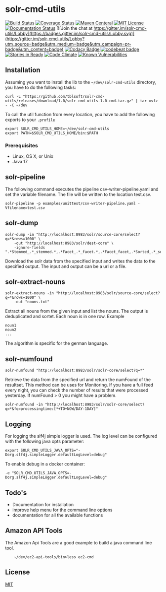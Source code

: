 # solr-cmd-utils

[![Build Status](https://travis-ci.org/tblsoft/solr-cmd-utils.svg?branch=master)](https://travis-ci.org/tblsoft/solr-cmd-utils)
[![Coverage Status](https://coveralls.io/repos/github/tblsoft/solr-cmd-utils/badge.svg?branch=master)](https://coveralls.io/github/tblsoft/solr-cmd-utils?branch=master)
[![Maven Centeral](https://img.shields.io/maven-central/v/io.github.tblsoft.solr/solr-cmd-utils.svg)](https://repo.maven.apache.org/maven2/io/github/tblsoft/solr/solr-cmd-utils)
[![MIT License](https://img.shields.io/npm/l/check-dependencies.svg?style=flat-square)](http://opensource.org/licenses/MIT)
[![Documentation Status](http://readthedocs.org/projects/solr-cmd-utils/badge/?version=latest)](http://solr-cmd-utils.readthedocs.io/en/latest/?badge=latest)
[![Join the chat at https://gitter.im/solr-cmd-utils/Lobby](https://badges.gitter.im/solr-cmd-utils/Lobby.svg)](https://gitter.im/solr-cmd-utils/Lobby?utm_source=badge&utm_medium=badge&utm_campaign=pr-badge&utm_content=badge)
[![Codacy Badge](https://api.codacy.com/project/badge/Grade/478cf34208e148e78e862f233f2a7cd5)](https://www.codacy.com/app/tbl/solr-cmd-utils?utm_source=github.com&utm_medium=referral&utm_content=tblsoft/solr-cmd-utils&utm_campaign=badger)
[![codebeat badge](https://codebeat.co/badges/d9a8307b-c8e9-4a70-9ba5-e05eb1ca1a43)](https://codebeat.co/projects/github-com-tblsoft-solr-cmd-utils-master)
[![Stories in Ready](https://badge.waffle.io/tblsoft/solr-cmd-utils.svg?label=ready&title=Ready)](http://waffle.io/tblsoft/solr-cmd-utils) 
[![Code Climate](https://codeclimate.com/github/codeclimate/codeclimate/badges/gpa.svg)](https://codeclimate.com/github/codeclimate/codeclimate)
[![Known Vulnerabilities](https://snyk.io/test/github/tblsoft/solr-cmd-utils/badge.svg)](https://snyk.io/test/github/tblsoft/solr-cmd-utils) 

## Installation
Assuming you want to install the lib to the `~/dev/solr-cmd-utils` directory, you have to do the following tasks:

    curl -L "https://github.com/tblsoft/solr-cmd-utils/releases/download/1.0/solr-cmd-utils-1.0-cmd.tar.gz" | tar xvfz - -C ~/dev

To call the util function from every location, you have to add the following exports to your `.profile`

    export SOLR_CMD_UTILS_HOME=~/dev/solr-cmd-utils
    export PATH=$SOLR_CMD_UTILS_HOME/bin:$PATH
    
### Prerequisites
* Linux, OS X, or Unix
* Java 17

## solr-pipeline
The following command executes the pipeline csv-writer-pipeline.yaml and set the variable filename. The file will be written to the location test.csv.

    solr-pipeline -p examples/unittest/csv-writer-pipeline.yaml -Vfilename=test.csv
## solr-dump
    solr-dump -in "http://localhost:8983/solr/source-core/select?q=*&rows=1000" \
        -out "http://localhost:8983/solr/dest-core" \
        -ignore-fields ".*Stemmed_.*_stemmed.*,.*Facet_.*_facet.*,.*Facet_facet,.*Sorted_.*_sorted.*"
        
Download the solr data from the specified input and writes the data to the specified output.
The input and output can be a url or a file.

## solr-extract-nouns
    solr-extract-nouns -in "http://localhost:8983/solr/source-core/select?q=*&rows=1000" \
        -out "nouns.txt"
        

        
Extract all nouns from the given input and list the nouns. The output is deduplicated and sortet. 
Each noun is in one row. Example

    noun1
    noun2
    ...

The algorithm is specific for the german language.

## solr-numfound
    solr-numfound "http://localhost:8983/solr/solr-core/select?q=*"

Retrieve the data from the specified url and return the numFound of the resultset. This method can be uses for Monitoring.
If you have a full feed every night, you can check the number of results that were processed yesterday. If numFound > 0 you might have a problem.

    solr-numfound -in "http://localhost:8983/solr/solr-core/select?q=*&fq=processingtime:[*+TO+NOW/DAY-1DAY]"


## Logging
For logging the slf4j simple logger is used. The log level can be configured with the following java opts parameter:
```
export SOLR_CMD_UTILS_JAVA_OPTS="-Dorg.slf4j.simpleLogger.defaultLogLevel=debug" 
```

To enable debug in a docker container:
```
-e "SOLR_CMD_UTILS_JAVA_OPTS=-Dorg.slf4j.simpleLogger.defaultLogLevel=debug"
```

## Todo's
* Documentation for installation
* improve help menu for the command line options
* documentation for all the available functions
        
## Amazon API Tools
The Amazon Api Tools are a good example to build a java command line tool.
        
        ~/dev/ec2-api-tools/bin>less ec2-cmd
        
## License
[MIT](https://github.com/tblsoft/solr-cmd-utils/blob/master/LICENSE)
        